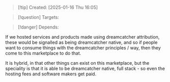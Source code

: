 
>[!tip] Created: [2025-01-16 Thu 16:05]

>[!question] Targets: 

>[!danger] Depends: 

If we hosted services and products made using dreamcatcher attribution, these would be signalled as being dreamcatcher native, and so if people want to consume things with the dreamcatcher principles / way, then they come to this marketplace to do that.

It is hybrid, in that other things can exist on this marketplace, but the speciality is that it is able to be dreamcatcher native, full stack - so even the hosting fees and software makers get paid.